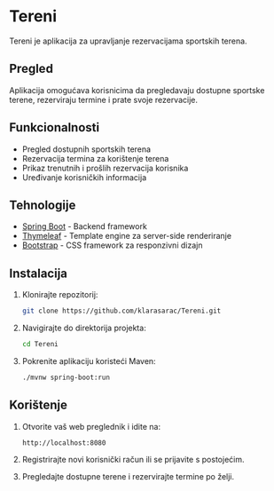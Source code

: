 # Tereni

Tereni je aplikacija za upravljanje rezervacijama sportskih terena.

## Pregled

Aplikacija omogućava korisnicima da pregledavaju dostupne sportske terene, rezerviraju termine i prate svoje rezervacije.

## Funkcionalnosti

- Pregled dostupnih sportskih terena
- Rezervacija termina za korištenje terena
- Prikaz trenutnih i prošlih rezervacija korisnika
- Uređivanje korisničkih informacija

## Tehnologije

- [Spring Boot](https://spring.io/projects/spring-boot) - Backend framework
- [Thymeleaf](https://www.thymeleaf.org/) - Template engine za server-side renderiranje
- [Bootstrap](https://getbootstrap.com/) - CSS framework za responzivni dizajn

## Instalacija

1. Klonirajte repozitorij:
    ```bash
    git clone https://github.com/klarasarac/Tereni.git
    ```

2. Navigirajte do direktorija projekta:
    ```bash
    cd Tereni
    ```

3. Pokrenite aplikaciju koristeći Maven:
    ```bash
    ./mvnw spring-boot:run
    ```

## Korištenje

1. Otvorite vaš web preglednik i idite na:
    ```
    http://localhost:8080
    ```

2. Registrirajte novi korisnički račun ili se prijavite s postojećim.

3. Pregledajte dostupne terene i rezervirajte termine po želji.
